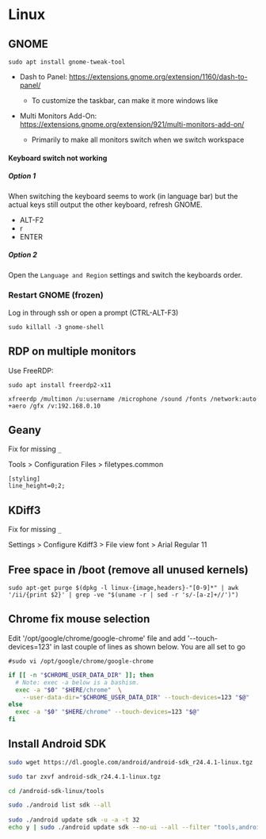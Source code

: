 

# Linux

## GNOME

`sudo apt install gnome-tweak-tool`

- Dash to Panel: https://extensions.gnome.org/extension/1160/dash-to-panel/
  - To customize the taskbar, can make it more windows like

- Multi Monitors Add-On: https://extensions.gnome.org/extension/921/multi-monitors-add-on/
  - Primarily to make all monitors switch when we switch workspace

#### Keyboard switch not working

##### Option 1

When switching the keyboard seems to work (in language bar) but the actual keys still output the other keyboard, refresh GNOME.

- ALT-F2
- r
- ENTER

##### Option 2

Open the `Language and Region` settings and switch the keyboards order.


### Restart GNOME (frozen)

Log in through ssh or open a prompt (CTRL-ALT-F3)

`sudo killall -3 gnome-shell`


## RDP on multiple monitors

Use FreeRDP:

`sudo apt install freerdp2-x11`

`xfreerdp /multimon /u:username /microphone /sound /fonts /network:auto +aero /gfx /v:192.168.0.10`

## Geany

Fix for missing `_` 

Tools > Configuration Files > filetypes.common

```
[styling]
line_height=0;2;
```

## KDiff3

Fix for missing `_` 

Settings > Configure Kdiff3 > File view font > Arial Regular 11

## Free space in /boot (remove all unused kernels)

`sudo apt-get purge $(dpkg -l linux-{image,headers}-"[0-9]*" | awk '/ii/{print $2}' | grep -ve "$(uname -r | sed -r 's/-[a-z]+//')")`


## Chrome fix mouse selection

Edit '/opt/google/chrome/google-chrome' file and add '--touch-devices=123' in last couple of lines as shown below. You are all set to go

`#sudo vi /opt/google/chrome/google-chrome`

```bash
if [[ -n "$CHROME_USER_DATA_DIR" ]]; then
  # Note: exec -a below is a bashism.
  exec -a "$0" "$HERE/chrome"  \
    --user-data-dir="$CHROME_USER_DATA_DIR" --touch-devices=123 "$@"
else
  exec -a "$0" "$HERE/chrome" --touch-devices=123 "$@"
fi
```


## Install Android SDK

```bash
sudo wget https://dl.google.com/android/android-sdk_r24.4.1-linux.tgz

sudo tar zxvf android-sdk_r24.4.1-linux.tgz

cd /android-sdk-linux/tools

sudo ./android list sdk --all
 
sudo ./android update sdk -u -a -t 32
echo y | sudo ./android update sdk --no-ui --all --filter "tools,android-24,build-tools-24.0.0,platform-tools,extra-android-m2repository,extra-google-m2repository" 
```


